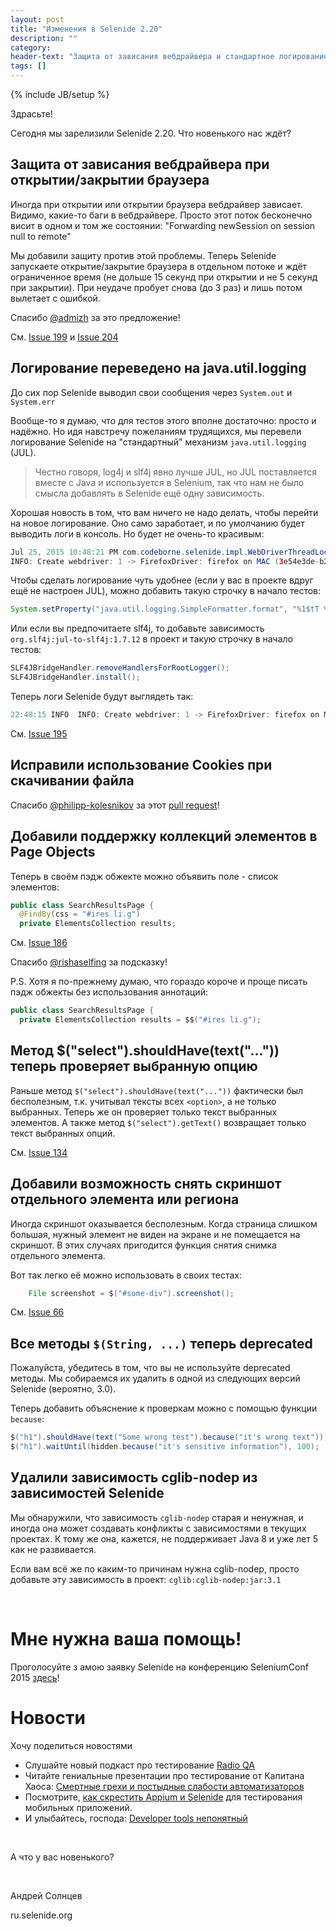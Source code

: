 ```yaml
---
layout: post
title: "Изменения в Selenide 2.20"
description: ""
category:
header-text: "Защита от зависания вебдрайвера и стандартное логирование"
tags: []
---
```

{% include JB/setup %}

Здрасьте!

Сегодня мы зарелизили Selenide 2.20. Что новенького нас ждёт?

## Защита от зависания вебдрайвера при открытии/закрытии браузера

Иногда при открытии или открытии браузера вебдрайвер зависает. Видимо, какие-то баги в вебдрайвере. 
Просто этот поток бесконечно висит в одном и том же состоянии: "Forwarding newSession on session null to remote" 
 
Мы добавили защиту против этой проблемы. Теперь Selenide запускаете открытие/закрытие браузера в отдельном потоке и ждёт ограниченное время (не дольше 15 секунд при открытии и не 5 секунд при закрытии). При неудаче пробует снова (до 3 раз) и лишь потом вылетает с ошибкой.

Спасибо [@admizh](https://github.com/admizh) за это предложение!

См. [Issue 199](https://github.com/selenide/selenide/issues/199) и [Issue 204](https://github.com/selenide/selenide/issues/204)

## Логирование переведено на java.util.logging

До сих пор Selenide выводил свои сообщения через `System.out` и `System.err`

Вообще-то я думаю, что для тестов этого вполне достаточно: просто и надёжно. Но идя навстречу пожеланиям трудящихся, мы перевели логирование Selenide на "стандартный" механизм `java.util.logging` (JUL).

> Честно говоря, log4j и slf4j явно лучше JUL, но JUL поставляется вместе с Java и используется в Selenium, так что нам не было смысла добавлять в Selenide ещё одну зависимость. 

Хорошая новость в том, что вам ничего не надо делать, чтобы перейти на новое логирование. Оно само заработает, и по умолчанию будет выводить логи в консоль. Но будет не очень-то красивым:

```java
Jul 25, 2015 10:48:21 PM com.codeborne.selenide.impl.WebDriverThreadLocalContainer createDriver
INFO: Create webdriver: 1 -> FirefoxDriver: firefox on MAC (3e54e3de-b212-2a45-93ad-712aae6ee853)
```

Чтобы сделать логирование чуть удобнее (если у вас в проекте вдруг ещё не настроен JUL), можно добавить такую строчку в начало тестов:

```java
System.setProperty("java.util.logging.SimpleFormatter.format", "%1$tT %4$s %5$s%6$s%n");
```

Или если вы предпочитаете slf4j, то добавьте зависимость `org.slf4j:jul-to-slf4j:1.7.12` в проект и такую строчку в начало тестов:

```java
SLF4JBridgeHandler.removeHandlersForRootLogger();
SLF4JBridgeHandler.install();
```

Теперь логи Selenide будут выглядеть так:

```java
22:48:15 INFO  INFO: Create webdriver: 1 -> FirefoxDriver: firefox on MAC (3e54e3de-b212-2a45-93ad-712aae6ee853)
```

См. [Issue 195](https://github.com/selenide/selenide/issues/195) 

## Исправили использование Cookies при скачивании файла
Спасибо [@philipp-kolesnikov](https://github.com/philipp-kolesnikov) за этот [pull request](https://github.com/selenide/selenide/pull/191)! 

## Добавили поддержку коллекций элементов в Page Objects

Теперь в своём пэдж обжекте можно объявить поле - список элементов:

```java
public class SearchResultsPage {
  @FindBy(css = "#ires li.g")
  private ElementsCollection results;
```

См. [Issue 186](https://github.com/selenide/selenide/issues/186) 

Спасибо [@rishaselfing](https://github.com/rishaselfing) за подсказку!

P.S. Хотя я по-прежнему думаю, что гораздо короче и проще писать пэдж обжекты без использования аннотаций:

```java
public class SearchResultsPage {
  private ElementsCollection results = $$("#ires li.g");
```

## Метод $("select").shouldHave(text("...")) теперь проверяет выбранную опцию

Раньше метод `$("select").shouldHave(text("..."))` фактически был бесполезным, т.к. учитывал тексты всех `<option>`, а не только выбранных. Теперь же он проверяет только текст выбранных элементов. А также метод `$("select").getText()` возвращает только текст выбранных опций. 

См. [Issue 134](https://github.com/selenide/selenide/issues/134) 

## Добавили возможность снять скриншот отдельного элемента или региона

Иногда скриншот оказывается бесполезным. Когда страница слишком большая, нужный элемент не виден на экране и не помещается на скриншот. В этих случаях пригодится функция снятия снимка отдельного элемента.

Вот так легко её можно использовать в своих тестах:

```java
    File screenshot = $("#some-div").screenshot();
```

См. [Issue 66](https://github.com/selenide/selenide/issues/66) 

## Все методы `$(String, ...)` теперь deprecated
Пожалуйста, убедитесь в том, что вы не используйте deprecated методы. Мы собираемся их удалить в одной из следующих версий Selenide (вероятно, 3.0).

Теперь добавить объяснение к проверкам можно с помощью функции `because`:

```java
$("h1").shouldHave(text("Some wrong test").because("it's wrong text"));
$("h1").waitUntil(hidden.because("it's sensitive information"), 100);
```

## Удалили зависимость cglib-nodep из зависимостей Selenide

Мы обнаружили, что зависимость `cglib-nodep` старая и ненужная, и иногда она может создавать конфликты с зависимостями в текущих проектах. К тому же она, кажется, не поддерживает Java 8 и уже лет 5 как не развивается.

Если вам всё же по каким-то причинам нужна cglib-nodep, просто добавьте эту зависимость в проект: `cglib:cglib-nodep:jar:3.1`


<br/>

# Мне нужна ваша помощь!

Проголосуйте з амою заявку Selenide на конференцию SeleniumConf 2015 [здесь](http://confengine.com/selenium-conf-2015/proposal/1294/selenide-concise-ui-tests-in-java)!

# Новости

Хочу поделиться новостями

* Слушайте новый подкаст про тестирование [Radio QA](http://radio-qa.com/)
* Читайте гениальные презентации про тестирование от Капитана Хаоса: [Смертные грехи и постыдные слабости автоматизаторов](http://www.slideshare.net/orgeirIngvarsson/pptx14)
* Посмотрите, [как скрестить Appium и Selenide](http://comaqa.by/2015/07/26/appium-selenide/) для тестирования мобильных приложений.
* И улыбайтесь, господа: [Developer tools непонятный](https://pbs.twimg.com/media/CIlCKqBUcAARucH.jpg)

<br/>

А что у вас новенького?

<br/>

Андрей Солнцев

ru.selenide.org
